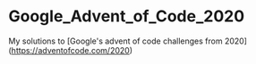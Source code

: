 # Google_Advent_of_Code_2020
My solutions to [Google's advent of code challenges from 2020] (https://adventofcode.com/2020)
            
